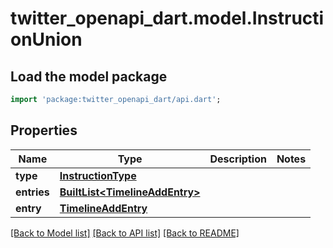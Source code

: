 # twitter_openapi_dart.model.InstructionUnion

## Load the model package
```dart
import 'package:twitter_openapi_dart/api.dart';
```

## Properties
Name | Type | Description | Notes
------------ | ------------- | ------------- | -------------
**type** | [**InstructionType**](InstructionType.md) |  | 
**entries** | [**BuiltList&lt;TimelineAddEntry&gt;**](TimelineAddEntry.md) |  | 
**entry** | [**TimelineAddEntry**](TimelineAddEntry.md) |  | 

[[Back to Model list]](../README.md#documentation-for-models) [[Back to API list]](../README.md#documentation-for-api-endpoints) [[Back to README]](../README.md)


